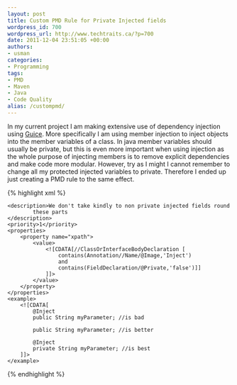 ```yaml
--- 
layout: post
title: Custom PMD Rule for Private Injected fields
wordpress_id: 700
wordpress_url: http://www.techtraits.ca/?p=700
date: 2011-12-04 23:51:05 +00:00
authors: 
- usman
categories: 
- Programming
tags:
- PMD
- Maven
- Java
- Code Quality
alias: /custompmd/
---
```

<p style="text-align: justify;">

In my current project I am making extensive use of dependency injection using <a href="http://code.google.com/p/google-guice/" title="Guice" target="_blank">Guice</a>. More specifically I am using member injection to inject objects into the member variables of a class. In java member variables should usually be private, but this is even more important when using injection as the whole purpose of injecting members is to remove explicit dependencies and make code more modular. However, try as I might I cannot remember to change all my protected injected variables to private. Therefore I ended up just creating a PMD rule to the same effect. </p>

<!--more-->



{% highlight xml %}
<rule name="PrivateInjections" message="Please make injected fields private"
		class="net.sourceforge.pmd.rules.XPathRule">

	<description>We don't take kindly to non private injected fields round
			these parts
	</description>
	<priority>1</priority>
	<properties>
		<property name="xpath">
			<value>
     			<![CDATA[//ClassOrInterfaceBodyDeclaration [ 
     				contains(Annotation//Name/@Image,'Inject')
     				and 
     				contains(FieldDeclaration/@Private,'false')]]
     			]]>
			</value>
		</property>
	</properties>
	<example>
		<![CDATA[
			@Inject
			public String myParameter; //is bad

			public String myParameter; //is better

			@Inject
			private String myParameter; //is best
    	]]>
	</example>
</rule>

{% endhighlight %}
&nbsp;
